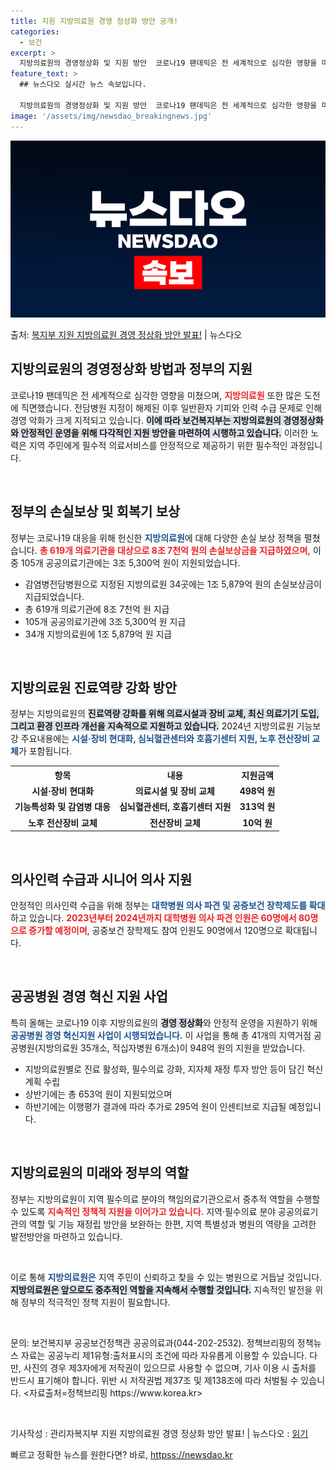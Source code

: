 ```yaml
---
title: 지원 지방의료원 경영 정상화 방안 공개!
categories:
  - 보건
excerpt: >
  지방의료원의 경영정상화 및 지원 방안  코로나19 팬데믹은 전 세계적으로 심각한 영향을 미쳤으며, 이러한 상…
feature_text: >
  ## 뉴스다오 실시간 뉴스 속보입니다.

  지방의료원의 경영정상화 및 지원 방안  코로나19 팬데믹은 전 세계적으로 심각한 영향을 미쳤으며, 이러한 상…
image: '/assets/img/newsdao_breakingnews.jpg'
---
```


![뉴스다오 속보](/assets/img/newsdao_breakingnews.jpg)

<p>출처: <a href="httpss://newsdao.kr/5001" rel="dofollow">복지부 지원 지방의료원 경영 정상화 방안 발표!</a> | 뉴스다오</p>

<h2 data-ke-size="size26">지방의료원의 경영정상화 방법과 정부의 지원</h2>

<p data-ke-size="size16">코로나19 팬데믹은 전 세계적으로 심각한 영향을 미쳤으며, <b><span style="color: #ee2323;">지방의료원</span></b> 또한 많은 도전에 직면했습니다. 전담병원 지정이 해제된 이후 일반환자 기피와 인력 수급 문제로 인해 경영 악화가 크게 지적되고 있습니다. <b><span style="background-color: #21538527;">이에 따라 보건복지부는 지방의료원의 경영정상화와 안정적인 운영을 위해 다각적인 지원 방안을 마련하여 시행하고 있습니다.</span></b> 이러한 노력은 지역 주민에게 필수적 의료서비스를 안정적으로 제공하기 위한 필수적인 과정입니다.</p>

<p data-ke-size="size16">&nbsp;</p>

<h2 data-ke-size="size26">정부의 손실보상 및 회복기 보상</h2>

<p data-ke-size="size16">정부는 코로나19 대응을 위해 헌신한 <b><span style="color: #1a5490;">지방의료원</span></b>에 대해 다양한 손실 보상 정책을 펼쳤습니다. <b><span style="color: #ee2323;">총 619개 의료기관을 대상으로 8조 7천억 원의 손실보상금을 지급하였으며,</span></b> 이 중 105개 공공의료기관에는 3조 5,300억 원이 지원되었습니다.</p>

<ul>
  <li>감염병전담병원으로 지정된 지방의료원 34곳에는 1조 5,879억 원의 손실보상금이 지급되었습니다.</li>
  <li>총 619개 의료기관에 8조 7천억 원 지급</li>
  <li>105개 공공의료기관에 3조 5,300억 원 지급</li>
  <li>34개 지방의료원에 1조 5,879억 원 지급</li>
</ul>

<p data-ke-size="size16">&nbsp;</p>

<h2 data-ke-size="size26">지방의료원 진료역량 강화 방안</h2>

<p data-ke-size="size16">정부는 지방의료원의 <b><span style="background-color: #21538527;">진료역량 강화를 위해 의료시설과 장비 교체, 최신 의료기기 도입, 그리고 환경 인프라 개선을 지속적으로 지원하고 있습니다.</span></b> 2024년 지방의료원 기능보강 주요내용에는 <b><span style="color: #1a5490;">시설·장비 현대화, 심뇌혈관센터와 호흡기센터 지원, 노후 전산장비 교체</span></b>가 포함됩니다.</p>

<table style="width:100%">
  <tr>
    <th style="text-align: center; height: 17px;"><b>항목</b></th>
    <th style="text-align: center; height: 17px;"><b>내용</b></th>
    <th style="text-align: center; height: 17px;"><b>지원금액</b></th>
  </tr>
  <tr>
    <td style="text-align: center; height: 17px;"><b>시설·장비 현대화</b></td>
    <td style="text-align: center; height: 17px;"><b>의료시설 및 장비 교체</b></td>
    <td style="text-align: center; height: 17px;"><b>498억 원</b></td>
  </tr>
  <tr>
    <td style="text-align: center; height: 17px;"><b>기능특성화 및 감염병 대응</b></td>
    <td style="text-align: center; height: 17px;"><b>심뇌혈관센터, 호흡기센터 지원</b></td>
    <td style="text-align: center; height: 17px;"><b>313억 원</b></td>
  </tr>
  <tr>
    <td style="text-align: center; height: 17px;"><b>노후 전산장비 교체</b></td>
    <td style="text-align: center; height: 17px;"><b>전산장비 교체</b></td>
    <td style="text-align: center; height: 17px;"><b>10억 원</b></td>
  </tr>
</table>

<p data-ke-size="size16">&nbsp;</p>

<h2 data-ke-size="size26">의사인력 수급과 시니어 의사 지원</h2>

<p data-ke-size="size16">안정적인 의사인력 수급을 위해 정부는 <b><span style="color: #1a5490;">대학병원 의사 파견 및 공중보건 장학제도를 확대</span></b>하고 있습니다. <b><span style="color: #ee2323;">2023년부터 2024년까지 대학병원 의사 파견 인원은 60명에서 80명으로 증가할 예정이며</span></b>, 공중보건 장학제도 참여 인원도 90명에서 120명으로 확대됩니다.</p>

<p data-ke-size="size16">&nbsp;</p>

<h2 data-ke-size="size26">공공병원 경영 혁신 지원 사업</h2>

<p data-ke-size="size16">특히 올해는 코로나19 이후 지방의료원의 <b><span style="background-color: #21538527;">경영 정상화</span></b>와 안정적 운영을 지원하기 위해 <b><span style="color: #1a5490;">공공병원 경영 혁신지원 사업이 시행되었습니다.</span></b> 이 사업을 통해 총 41개의 지역거점 공공병원(지방의료원 35개소, 적십자병원 6개소)이 948억 원의 지원을 받았습니다.</p>

<ul>
  <li>지방의료원별로 진료 활성화, 필수의료 강화, 지자체 재정 투자 방안 등이 담긴 혁신계획 수립</li>
  <li>상반기에는 총 653억 원이 지원되었으며</li>
  <li>하반기에는 이행평가 결과에 따라 추가로 295억 원이 인센티브로 지급될 예정입니다.</li>
</ul>

<p data-ke-size="size16">&nbsp;</p>

<h2 data-ke-size="size26">지방의료원의 미래와 정부의 역할</h2>

<p data-ke-size="size16">정부는 지방의료원이 지역 필수의료 분야의 책임의료기관으로서 중추적 역할을 수행할 수 있도록 <b><span style="color: #ee2323;">지속적인 정책적 지원을 이어가고 있습니다.</span></b> 지역·필수의료 분야 공공의료기관의 역할 및 기능 재정립 방안을 보완하는 한편, 지역 특별성과 병원의 역량을 고려한 발전방안을 마련하고 있습니다.</p>

<p data-ke-size="size16">&nbsp;</p>

<p data-ke-size="size16">이로 통해 <b><span style="color: #1a5490;">지방의료원은</span></b> 지역 주민이 신뢰하고 찾을 수 있는 병원으로 거듭날 것입니다. <b><span style="background-color: #21538527;">지방의료원은 앞으로도 중추적인 역할을 지속해서 수행할 것입니다.</span></b> 지속적인 발전을 위해 정부의 적극적인 정책 지원이 필요합니다.</p>

<p data-ke-size="size16">&nbsp;</p>

<p data-ke-size="size16">문의: 보건복지부 공공보건정책관 공공의료과(044-202-2532). 정책브리핑의 정책뉴스 자료는 공공누리 제1유형:출처표시의 조건에 따라 자유롭게 이용할 수 있습니다. 다만, 사진의 경우 제3자에게 저작권이 있으므로 사용할 수 없으며, 기사 이용 시 출처를 반드시 표기해야 합니다. 위반 시 저작권법 제37조 및 제138조에 따라 처벌될 수 있습니다. <자료출처=정책브리핑 https://www.korea.kr></p>

<p data-ke-size="size16">&nbsp;</p>

<p data-ke-size="size16">기사작성 : 관리자복지부 지원 지방의료원 경영 정상화 방안 발표! | 뉴스다오  : <a href="httpss://newsdao.kr/5001">읽기</a></p> 

빠르고 정확한 뉴스를 원한다면? 바로, <a href="httpss://newsdao.kr" rel="dofollow">httpss://newsdao.kr</a>


